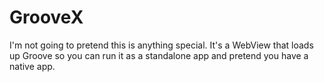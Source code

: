 # GrooveX

I'm not going to pretend this is anything special. It's a WebView that loads up Groove so you can run it as a standalone app and pretend you have a native app.
